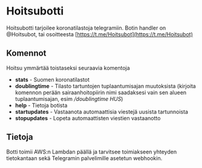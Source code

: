 # Hoitsubotti
Hoitsubotti tarjoilee koronatilastoja telegramiin. Botin handler on @Hoitsubot, tai osoitteesta [https://t.me/Hoitsubot](https://t.me/Hoitsubot)

## Komennot

Hoitsu ymmärtää toistaseksi seuraavia komentoja

+ **stats** - Suomen koronatilastot
+ **doublingtime** - Tilasto tartuntojen tuplaantumisajan muutoksista (kirjoita komennon perään sairaanhoitopiirin nimi saadaksesi vain sen alueen tuplaantumisajan, esim */doublingtime HUS*)
+ **help** - Tietoja botista
+ **startupdates** - Vastaanota automaattisia viestejä uusista tartunnoista
+ **stopupdates** - Lopeta automaattisten viestien vastaanotto

## Tietoja

Botti toimii AWS:n Lambdan päällä ja tarvitsee toimiakseen yhteyden tietokantaan sekä Telegramin palvelimille asetetun webhookin.
